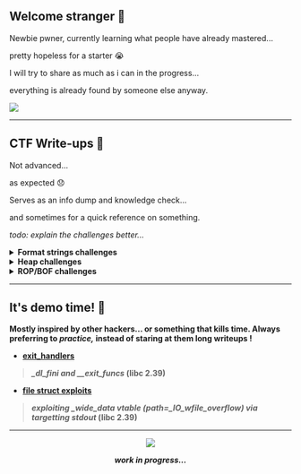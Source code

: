 ## Welcome stranger 👋

Newbie pwner, currently learning what people have already mastered... 

pretty hopeless for a starter 😭

I will try to share as much as i can in the progress...

everything is already found by someone else anyway.

<img src=https://38.media.tumblr.com/2de3e0b0f051c4ba33cd375999704ded/tumblr_ntpp3pJ1ny1uewxwpo1_500.gif>

---

## CTF Write-ups 🚩

Not advanced...

as expected 😞

Serves as an info dump and knowledge check...

and sometimes for a quick reference on something.


*todo: explain the challenges better...*

<details>
  <summary><b>Format strings challenges</summary>

- <b>  FCSC 2022 [HARD]</b>

<ol>
  
  -  <k>[writeup](https://github.com/4rsp/writeups/tree/main/FCSC/2022/formatage)</k>
  > *one shot, no leaks, Full RELRO, input stored on the heap... abuse double stack pointers for the win!* 

</ol>

- <b> nullcon CTF 2025 [Easy]</b>

<ol>
  
  -  <k>[writeup](https://github.com/4rsp/writeups/tree/main/Nullcon-2025/hateful)</k>
  > *classic fmt challenge* 

</ol>

  </b>
</details>

<details>
  <summary><b>Heap challenges</summary>

#### glibc 2.36

- <b> nullcon CTF 2025 [Medium]</b>

<ol>
  
  -  <k>[writeup](https://github.com/4rsp/writeups/blob/main/Nullcon-2025/hateful2/README.md)</k>
  > *tcache poisioning into FSOP attack* 

</ol>

#### glibc 2.35

- <b> Imaginary CTF 2023 [Medium]</b>

<ol>
  
  -  <k>[writeup](https://github.com/4rsp/writeups/tree/main/Imaginary-CTF-2023/mailman)</k>
  > *house of botcake + FSOP + seccomp* 

</ol>

#### glibc 2.27

- <b> Sunshine CTF 2023 [Easy]</b>

<ol>
  
  -  <k>[writeup](https://github.com/4rsp/writeups/tree/main/Sunshine-CTF-2023/house_of_sus)</k>
  > *house of force into malloc hooks* 

</ol>
</details>

<details>
  <summary><b>ROP/BOF challenges</summary>
    
-  <b> 0x3 CTF 2025 [Easy]</b>

<ol>
  
  -  <k>[writeup](https://github.com/4rsp/writeups/blob/main/x3CTF-2025/devnull-as-a-service/)</k>
  > *restriected seccomp, call mprotect to fix the permissions of our shellcode and use openat-read-write syscalls* 

</ol>

  </b>

</details>


---


## It's demo time! 🔨

Mostly inspired by other hackers...
or something that kills time.
Always preferring to *practice,*
instead of staring at them long writeups !

- [exit_handlers](https://github.com/4rsp/docs/tree/main/practice.tool/exit.handlers)
> *_dl_fini and __exit_funcs* (libc 2.39)

- [file struct exploits](https://github.com/4rsp/docs/blob/main/practice.tool/file.structs/README.md)
> *exploiting _wide_data vtable (path=_IO_wfile_overflow) via targetting stdout* (libc 2.39)

---


<p align='center'>
<img src="https://media4.giphy.com/media/v1.Y2lkPTc5MGI3NjExbTFjM3VnanB4Z3hrdG5yZTV3ejdwOGkzeWVld3hxb2w0N2JmeGdxNSZlcD12MV9pbnRlcm5hbF9naWZfYnlfaWQmY3Q9Zw/4ilFRqgbzbx4c/giphy.gif">
</p>


<p align='center'>
<em>
work in progress...
  </em>
</p>
